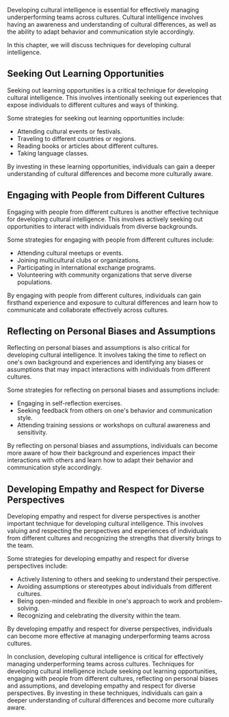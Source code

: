 
Developing cultural intelligence is essential for effectively managing underperforming teams across cultures. Cultural intelligence involves having an awareness and understanding of cultural differences, as well as the ability to adapt behavior and communication style accordingly.

In this chapter, we will discuss techniques for developing cultural intelligence.

Seeking Out Learning Opportunities
----------------------------------

Seeking out learning opportunities is a critical technique for developing cultural intelligence. This involves intentionally seeking out experiences that expose individuals to different cultures and ways of thinking.

Some strategies for seeking out learning opportunities include:

* Attending cultural events or festivals.
* Traveling to different countries or regions.
* Reading books or articles about different cultures.
* Taking language classes.

By investing in these learning opportunities, individuals can gain a deeper understanding of cultural differences and become more culturally aware.

Engaging with People from Different Cultures
--------------------------------------------

Engaging with people from different cultures is another effective technique for developing cultural intelligence. This involves actively seeking out opportunities to interact with individuals from diverse backgrounds.

Some strategies for engaging with people from different cultures include:

* Attending cultural meetups or events.
* Joining multicultural clubs or organizations.
* Participating in international exchange programs.
* Volunteering with community organizations that serve diverse populations.

By engaging with people from different cultures, individuals can gain firsthand experience and exposure to cultural differences and learn how to communicate and collaborate effectively across cultures.

Reflecting on Personal Biases and Assumptions
---------------------------------------------

Reflecting on personal biases and assumptions is also critical for developing cultural intelligence. It involves taking the time to reflect on one's own background and experiences and identifying any biases or assumptions that may impact interactions with individuals from different cultures.

Some strategies for reflecting on personal biases and assumptions include:

* Engaging in self-reflection exercises.
* Seeking feedback from others on one's behavior and communication style.
* Attending training sessions or workshops on cultural awareness and sensitivity.

By reflecting on personal biases and assumptions, individuals can become more aware of how their background and experiences impact their interactions with others and learn how to adapt their behavior and communication style accordingly.

Developing Empathy and Respect for Diverse Perspectives
-------------------------------------------------------

Developing empathy and respect for diverse perspectives is another important technique for developing cultural intelligence. This involves valuing and respecting the perspectives and experiences of individuals from different cultures and recognizing the strengths that diversity brings to the team.

Some strategies for developing empathy and respect for diverse perspectives include:

* Actively listening to others and seeking to understand their perspective.
* Avoiding assumptions or stereotypes about individuals from different cultures.
* Being open-minded and flexible in one's approach to work and problem-solving.
* Recognizing and celebrating the diversity within the team.

By developing empathy and respect for diverse perspectives, individuals can become more effective at managing underperforming teams across cultures.

In conclusion, developing cultural intelligence is critical for effectively managing underperforming teams across cultures. Techniques for developing cultural intelligence include seeking out learning opportunities, engaging with people from different cultures, reflecting on personal biases and assumptions, and developing empathy and respect for diverse perspectives. By investing in these techniques, individuals can gain a deeper understanding of cultural differences and become more culturally aware.
